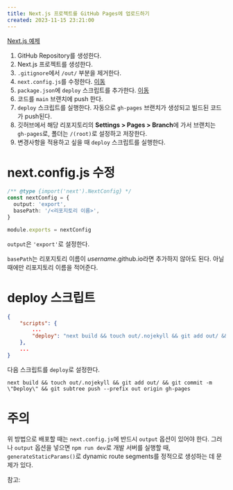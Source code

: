 ```yaml
---
title: Next.js 프로젝트를 GitHub Pages에 업로드하기
created: 2023-11-15 23:21:00
---
```


[Next.js 예제](https://github.com/vercel/next.js/tree/canary/examples/github-pages)

1. GitHub Repository를 생성한다.
2. Next.js 프로젝트를 생성한다.
3. `.gitignore`에서 `/out/` 부분을 제거한다.
4. `next.config.js`를 수정한다. [이동](#nextconfigjs-수정)
5. `package.json`에 `deploy` 스크립트를 추가한다. [이동](#deploy-스크립트)
6. 코드를 `main` 브랜치에 push 한다.
7. `deploy` 스크립트를 실행한다. 자동으로 `gh-pages` 브랜치가 생성되고 빌드된 코드가 push된다.
8. 깃허브에서 해당 리포지토리의 **Settings > Pages > Branch**에 가서 브랜치는 `gh-pages`로, 폴더는 `/(root)`로 설정하고 저장한다.
9. 변경사항을 적용하고 싶을 때 `deploy` 스크립트를 실행한다.

# next.config.js 수정

```ts
/** @type {import('next').NextConfig} */
const nextConfig = {
  output: 'export',
  basePath: '/<리포지토리 이름>',
}

module.exports = nextConfig
```

`output`은 `'export'`로 설정한다.

`basePath`는 리포지토리 이름이 _username_.github.io라면 추가하지 않아도 된다.
아닐 때에만 리포지토리 이름을 적어준다.

# deploy 스크립트

```json
{
	"scripts": {
		...
		"deploy": "next build && touch out/.nojekyll && git add out/ && git commit -m \"Deploy\" && git subtree push --prefix out origin gh-pages"
	},
	...
}
```

다음 스크립트를 `deploy`로 설정한다.

```
next build && touch out/.nojekyll && git add out/ && git commit -m \"Deploy\" && git subtree push --prefix out origin gh-pages
```

# 주의

위 방법으로 배포할 때는 `next.config.js`에 반드시 `output` 옵션이 있어야 한다. 그러나 `output` 옵션을 넣으면 `npm run dev`로 개발 서버를 실행할 때, `generateStaticParams()`로 dynamic route segments를 정적으로 생성하는 데 문제가 있다.

참고: []()
